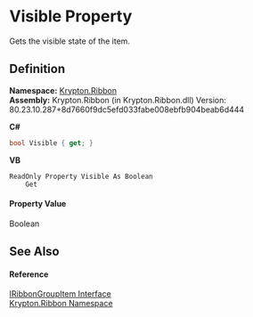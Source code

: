 # Visible Property


Gets the visible state of the item.



## Definition
**Namespace:** <a href="1e9bc734-cff9-e9b8-f013-94cdac669794.md">Krypton.Ribbon</a>  
**Assembly:** Krypton.Ribbon (in Krypton.Ribbon.dll) Version: 80.23.10.287+8d7660f9dc5efd033fabe008ebfb904beab6d444

**C#**
``` C#
bool Visible { get; }
```
**VB**
``` VB
ReadOnly Property Visible As Boolean
	Get
```



#### Property Value
Boolean

## See Also


#### Reference
<a href="9e70587a-44d8-3b72-5ff8-b512e012420d.md">IRibbonGroupItem Interface</a>  
<a href="1e9bc734-cff9-e9b8-f013-94cdac669794.md">Krypton.Ribbon Namespace</a>  
